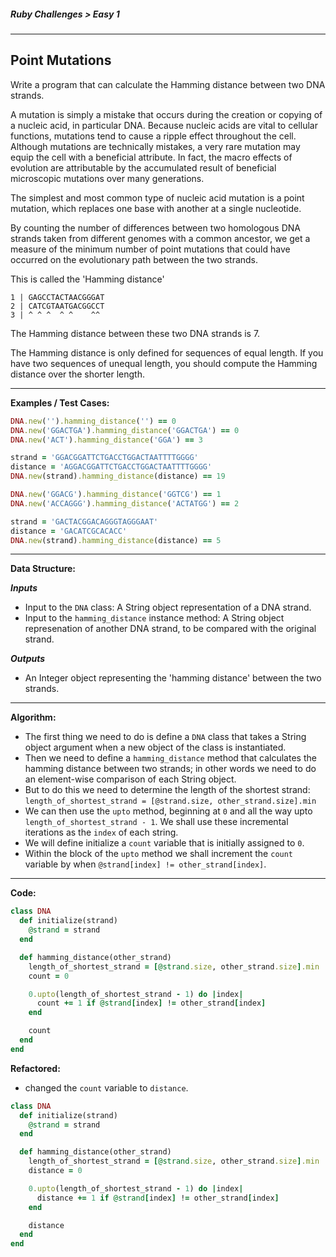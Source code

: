 ##### Ruby Challenges > Easy 1

---

## Point Mutations

Write a program that can calculate the Hamming distance between two DNA strands.

A mutation is simply a mistake that occurs during the creation or copying of a nucleic acid, in particular DNA. Because nucleic acids are vital to cellular functions, mutations tend to cause a ripple effect throughout the cell. Although mutations are technically mistakes, a very rare mutation may equip the cell with a beneficial attribute. In fact, the macro effects of evolution are attributable by the accumulated result of beneficial microscopic mutations over many generations.

The simplest and most common type of nucleic acid mutation is a point mutation, which replaces one base with another at a single nucleotide.

By counting the number of differences between two homologous DNA strands taken from different genomes with a common ancestor, we get a measure of the minimum number of point mutations that could have occurred on the evolutionary path between the two strands.

This is called the 'Hamming distance'

```
1 | GAGCCTACTAACGGGAT
2 | CATCGTAATGACGGCCT
3 | ^ ^ ^  ^ ^    ^^
```

The Hamming distance between these two DNA strands is 7.

The Hamming distance is only defined for sequences of equal length. If you have two sequences of unequal length, you should compute the Hamming distance over the shorter length.

---

**Examples / Test Cases:** 

```ruby
DNA.new('').hamming_distance('') == 0
DNA.new('GGACTGA').hamming_distance('GGACTGA') == 0
DNA.new('ACT').hamming_distance('GGA') == 3

strand = 'GGACGGATTCTGACCTGGACTAATTTTGGGG'
distance = 'AGGACGGATTCTGACCTGGACTAATTTTGGGG'
DNA.new(strand).hamming_distance(distance) == 19

DNA.new('GGACG').hamming_distance('GGTCG') == 1
DNA.new('ACCAGGG').hamming_distance('ACTATGG') == 2

strand = 'GACTACGGACAGGGTAGGGAAT'
distance = 'GACATCGCACACC'
DNA.new(strand).hamming_distance(distance) == 5
```

---

**Data Structure:**  

**_Inputs_**

* Input to the `DNA` class: A String object representation of a DNA strand.
* Input to the `hamming_distance` instance method: A String object represenation of another DNA strand, to be compared with the original strand.

**_Outputs_**

* An Integer object representing the 'hamming distance' between the two strands.

---

**Algorithm:**

* The first thing we need to do is define a `DNA` class that takes a String object argument when a new object of the class is instantiated.
* Then we need to define a `hamming_distance` method that calculates the hamming distance between two strands; in other words we need to do an element-wise comparison of each String object.
* But to do this we need to determine the length of the shortest strand: `length_of_shortest_strand = [@strand.size, other_strand.size].min`
* We can then use the `upto` method, beginning at `0` and all the way upto `length_of_shortest_strand - 1`. We shall use these incremental iterations as the `index` of each string. 
* We will define initialize a `count` variable that is initially assigned to `0`.
* Within the block of the `upto` method we shall increment the `count` variable by when `@strand[index] != other_strand[index]`.

---

**Code:**

```ruby
class DNA
  def initialize(strand)
    @strand = strand
  end

  def hamming_distance(other_strand)
    length_of_shortest_strand = [@strand.size, other_strand.size].min
    count = 0

    0.upto(length_of_shortest_strand - 1) do |index|
      count += 1 if @strand[index] != other_strand[index]
    end

    count
  end
end
```

**Refactored:**

* changed the `count` variable to `distance`.

```ruby
class DNA
  def initialize(strand)
    @strand = strand
  end

  def hamming_distance(other_strand)
    length_of_shortest_strand = [@strand.size, other_strand.size].min
    distance = 0

    0.upto(length_of_shortest_strand - 1) do |index|
      distance += 1 if @strand[index] != other_strand[index]
    end

    distance
  end
end
```

